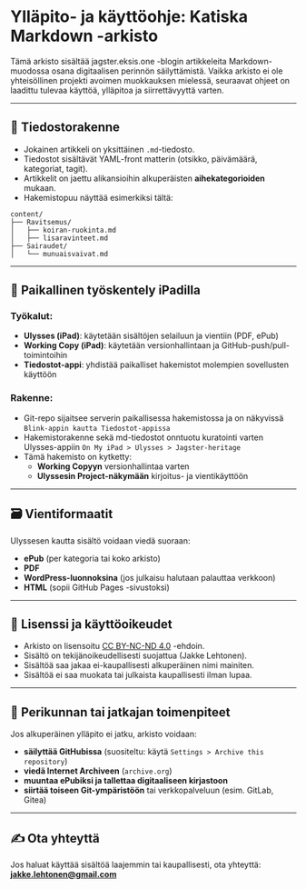 # Ylläpito- ja käyttöohje: Katiska Markdown -arkisto

Tämä arkisto sisältää jagster.eksis.one -blogin artikkeleita Markdown-muodossa osana digitaalisen perinnön säilyttämistä. Vaikka arkisto ei ole yhteisöllinen projekti avoimen muokkauksen mielessä, seuraavat ohjeet on laadittu tulevaa käyttöä, ylläpitoa ja siirrettävyyttä varten.

---

## 🔧 Tiedostorakenne

- Jokainen artikkeli on yksittäinen `.md`-tiedosto.
- Tiedostot sisältävät YAML-front matterin (otsikko, päivämäärä, kategoriat, tagit).
- Artikkelit on jaettu alikansioihin alkuperäisten **aihekategorioiden** mukaan.
- Hakemistopuu näyttää esimerkiksi tältä:

```
content/
├── Ravitsemus/
│   ├── koiran-ruokinta.md
│   ├── lisaravinteet.md
├── Sairaudet/
│   └── munuaisvaivat.md
```

---

## 🧰 Paikallinen työskentely iPadilla

### Työkalut:

- **Ulysses (iPad)**: käytetään sisältöjen selailuun ja vientiin (PDF, ePub)
- **Working Copy (iPad)**: käytetään versionhallintaan ja GitHub-push/pull-toimintoihin
- **Tiedostot-appi**: yhdistää paikalliset hakemistot molempien sovellusten käyttöön

### Rakenne:

- Git-repo sijaitsee serverin paikallisessa hakemistossa ja on näkyvissä
  `Blink-appin kautta Tiedostot-appissa`
- Hakemistorakenne sekä md-tiedostot onntuotu kuratointi varten Ulysses-appiin
  `On My iPad > Ulysses > Jagster-heritage`
- Tämä hakemisto on kytketty:
  - **Working Copyyn** versionhallintaa varten
  - **Ulyssesin Project-näkymään** kirjoitus- ja vientikäyttöön

---

## 🗃️ Vientiformaatit

Ulyssesen kautta sisältö voidaan viedä suoraan:

- **ePub** (per kategoria tai koko arkisto)
- **PDF**
- **WordPress-luonnoksina** (jos julkaisu halutaan palauttaa verkkoon)
- **HTML** (sopii GitHub Pages -sivustoksi)

---

## 🔐 Lisenssi ja käyttöoikeudet

- Arkisto on lisensoitu [CC BY-NC-ND 4.0](https://creativecommons.org/licenses/by-nc-nd/4.0/) -ehdoin.
- Sisältö on tekijänoikeudellisesti suojattua (Jakke Lehtonen).
- Sisältöä saa jakaa ei-kaupallisesti alkuperäinen nimi mainiten.
- Sisältöä ei saa muokata tai julkaista kaupallisesti ilman lupaa.

---

## 🧭 Perikunnan tai jatkajan toimenpiteet

Jos alkuperäinen ylläpito ei jatku, arkisto voidaan:

- **säilyttää GitHubissa** (suositeltu: käytä `Settings > Archive this repository`)
- **viedä Internet Archiveen** (`archive.org`)
- **muuntaa ePubiksi ja tallettaa digitaaliseen kirjastoon**
- **siirtää toiseen Git-ympäristöön** tai verkkopalveluun (esim. GitLab, Gitea)

---

## ✍️ Ota yhteyttä

Jos haluat käyttää sisältöä laajemmin tai kaupallisesti, ota yhteyttä:  
**jakke.lehtonen@gmail.com**
